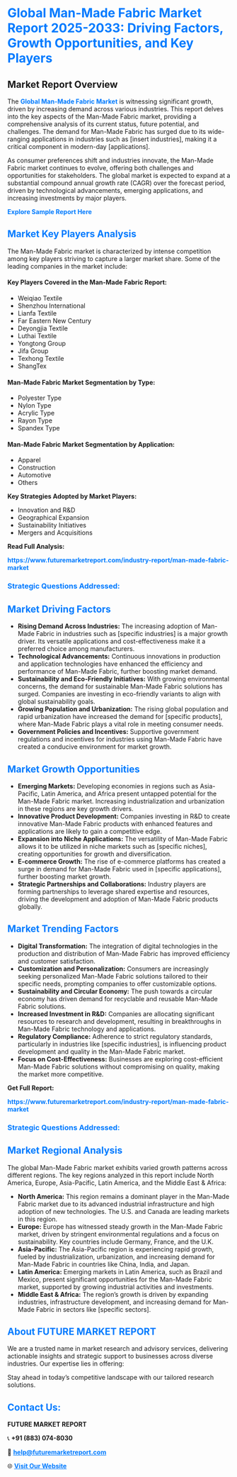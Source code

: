 <h1 style="color: #007BFF;">Global Man-Made Fabric Market Report 2025-2033: Driving Factors, Growth Opportunities, and Key Players</h1>

<section id="overview">
<h2>Market Report Overview</h2>
<p>The <a href="https://www.futuremarketreport.com/industry-report/man-made-fabric-market" style="color: #007BFF; text-decoration: none;"><strong>Global Man-Made Fabric Market</strong></a> is witnessing significant growth, driven by increasing demand across various industries. This report delves into the key aspects of the Man-Made Fabric market, providing a comprehensive analysis of its current status, future potential, and challenges. The demand for Man-Made Fabric has surged due to its wide-ranging applications in industries such as [insert industries], making it a critical component in modern-day [applications].</p>
<p>As consumer preferences shift and industries innovate, the Man-Made Fabric market continues to evolve, offering both challenges and opportunities for stakeholders. The global market is expected to expand at a substantial compound annual growth rate (CAGR) over the forecast period, driven by technological advancements, emerging applications, and increasing investments by major players.</p>
</section>

<section id="overview">
<p><a href="https://www.futuremarketreport.com/request-sample/reportId=102941" style="color: #007BFF; text-decoration: none;"><strong>Explore Sample Report Here</strong></a></p>
</section>

<section id="key-players">
<h2 style="color: #007BFF;">Market Key Players Analysis</h2>
<p>The Man-Made Fabric market is characterized by intense competition among key players striving to capture a larger market share. Some of the leading companies in the market include:</p>
<h4>Key Players Covered in the Man-Made Fabric Report:</h4>
<ul><li>Weiqiao Textile</li><li>Shenzhou International</li><li>Lianfa Textile</li><li>Far Eastern New Century</li><li>Deyongjia Textile</li><li>Luthai Textile</li><li>Yongtong Group</li><li>Jifa Group</li><li>Texhong Textile</li><li>ShangTex</li></ul>
<h4>Man-Made Fabric Market Segmentation by Type:</h4>
<ul><li>Polyester Type</li><li>Nylon Type</li><li>Acrylic Type</li><li>Rayon Type</li><li>Spandex Type</li></ul>

<h4>Man-Made Fabric Market Segmentation by Application:</h4>
<ul><li>Apparel</li><li>Construction</li><li>Automotive</li><li>Others</li></ul>
<p><strong>Key Strategies Adopted by Market Players:</strong></p>
<ul>
<li>Innovation and R&D</li>
<li>Geographical Expansion</li>
<li>Sustainability Initiatives</li>
<li>Mergers and Acquisitions</li>
</ul>
</section>

<section>
<p><strong>Read Full Analysis: </strong></p><a href="https://www.futuremarketreport.com/industry-report/man-made-fabric-market" style="color: #007BFF; text-decoration: none;"><strong>https://www.futuremarketreport.com/industry-report/man-made-fabric-market</strong></a>
<h3 style="color: #007BFF;">Strategic Questions Addressed:</h3>
</section>

<section id="driving-factors">
<h2 style="color: #007BFF;">Market Driving Factors</h2>
<ul>
<li><strong>Rising Demand Across Industries:</strong> The increasing adoption of Man-Made Fabric in industries such as [specific industries] is a major growth driver. Its versatile applications and cost-effectiveness make it a preferred choice among manufacturers.</li>
<li><strong>Technological Advancements:</strong> Continuous innovations in production and application technologies have enhanced the efficiency and performance of Man-Made Fabric, further boosting market demand.</li>
<li><strong>Sustainability and Eco-Friendly Initiatives:</strong> With growing environmental concerns, the demand for sustainable Man-Made Fabric solutions has surged. Companies are investing in eco-friendly variants to align with global sustainability goals.</li>
<li><strong>Growing Population and Urbanization:</strong> The rising global population and rapid urbanization have increased the demand for [specific products], where Man-Made Fabric plays a vital role in meeting consumer needs.</li>
<li><strong>Government Policies and Incentives:</strong> Supportive government regulations and incentives for industries using Man-Made Fabric have created a conducive environment for market growth.</li>
</ul>
</section>

<section id="growth-opportunities">
<h2 style="color: #007BFF;">Market Growth Opportunities</h2>
<ul>
<li><strong>Emerging Markets:</strong> Developing economies in regions such as Asia-Pacific, Latin America, and Africa present untapped potential for the Man-Made Fabric market. Increasing industrialization and urbanization in these regions are key growth drivers.</li>
<li><strong>Innovative Product Development:</strong> Companies investing in R&D to create innovative Man-Made Fabric products with enhanced features and applications are likely to gain a competitive edge.</li>
<li><strong>Expansion into Niche Applications:</strong> The versatility of Man-Made Fabric allows it to be utilized in niche markets such as [specific niches], creating opportunities for growth and diversification.</li>
<li><strong>E-commerce Growth:</strong> The rise of e-commerce platforms has created a surge in demand for Man-Made Fabric used in [specific applications], further boosting market growth.</li>
<li><strong>Strategic Partnerships and Collaborations:</strong> Industry players are forming partnerships to leverage shared expertise and resources, driving the development and adoption of Man-Made Fabric products globally.</li>
</ul>
</section>

<section id="trending-factors">
<h2 style="color: #007BFF;">Market Trending Factors</h2>
<ul>
<li><strong>Digital Transformation:</strong> The integration of digital technologies in the production and distribution of Man-Made Fabric has improved efficiency and customer satisfaction.</li>
<li><strong>Customization and Personalization:</strong> Consumers are increasingly seeking personalized Man-Made Fabric solutions tailored to their specific needs, prompting companies to offer customizable options.</li>
<li><strong>Sustainability and Circular Economy:</strong> The push towards a circular economy has driven demand for recyclable and reusable Man-Made Fabric solutions.</li>
<li><strong>Increased Investment in R&D:</strong> Companies are allocating significant resources to research and development, resulting in breakthroughs in Man-Made Fabric technology and applications.</li>
<li><strong>Regulatory Compliance:</strong> Adherence to strict regulatory standards, particularly in industries like [specific industries], is influencing product development and quality in the Man-Made Fabric market.</li>
<li><strong>Focus on Cost-Effectiveness:</strong> Businesses are exploring cost-efficient Man-Made Fabric solutions without compromising on quality, making the market more competitive.</li>
</ul>
</section>

<section>
<p><strong>Get Full Report: </strong></p><a href="https://www.futuremarketreport.com/industry-report/man-made-fabric-market" style="color: #007BFF; text-decoration: none;"><strong>https://www.futuremarketreport.com/industry-report/man-made-fabric-market</strong></a>
<h3 style="color: #007BFF;">Strategic Questions Addressed:</h3>
</section>


<section id="regional-analysis">
<h2 style="color: #007BFF;">Market Regional Analysis</h2>
<p>The global Man-Made Fabric market exhibits varied growth patterns across different regions. The key regions analyzed in this report include North America, Europe, Asia-Pacific, Latin America, and the Middle East & Africa:</p>
<ul>
<li><strong>North America:</strong> This region remains a dominant player in the Man-Made Fabric market due to its advanced industrial infrastructure and high adoption of new technologies. The U.S. and Canada are leading markets in this region.</li>
<li><strong>Europe:</strong> Europe has witnessed steady growth in the Man-Made Fabric market, driven by stringent environmental regulations and a focus on sustainability. Key countries include Germany, France, and the U.K.</li>
<li><strong>Asia-Pacific:</strong> The Asia-Pacific region is experiencing rapid growth, fueled by industrialization, urbanization, and increasing demand for Man-Made Fabric in countries like China, India, and Japan.</li>
<li><strong>Latin America:</strong> Emerging markets in Latin America, such as Brazil and Mexico, present significant opportunities for the Man-Made Fabric market, supported by growing industrial activities and investments.</li>
<li><strong>Middle East & Africa:</strong> The region’s growth is driven by expanding industries, infrastructure development, and increasing demand for Man-Made Fabric in sectors like [specific sectors].</li>
</ul>
</section>

<footer>
<h2 style="color: #007BFF;">About FUTURE MARKET REPORT</h2>
<p>We are a trusted name in market research and advisory services, delivering actionable insights and strategic support to businesses across diverse industries. Our expertise lies in offering:</p>

<p>Stay ahead in today’s competitive landscape with our tailored research solutions.</p>

<h2 style="color: #007BFF;">Contact Us:</h2>
<p><strong>FUTURE MARKET REPORT</strong></p>
<p>📞 <strong>+91 (883) 074-8030</strong></p>
<p>📧 <strong><a href="mailto:help@futuremarketreport.com" style="color: #007BFF;">help@futuremarketreport.com</a></strong></p>
<p>🌐 <strong><a href="https://www.futuremarketreport.com/" style="color: #007BFF;">Visit Our Website</a></strong></p>
</footer>